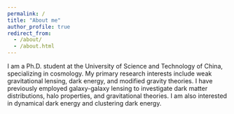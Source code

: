 ```yaml
---
permalink: /
title: "About me"
author_profile: true
redirect_from: 
  - /about/
  - /about.html
---
```


I am a Ph.D. student at the University of Science and Technology of China, specializing in cosmology. My primary research interests include weak gravitational lensing, dark energy, and modified gravity theories. I have previously employed galaxy-galaxy lensing to investigate dark matter distributions, halo properties, and gravitational theories. I am also interested in dynamical dark energy and clustering dark energy.
